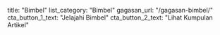 title: "Bimbel"
list_category: "Bimbel"
gagasan_url: "/gagasan-bimbel/"
cta_button_1_text: "Jelajahi Bimbel"
cta_button_2_text: "Lihat Kumpulan Artikel"